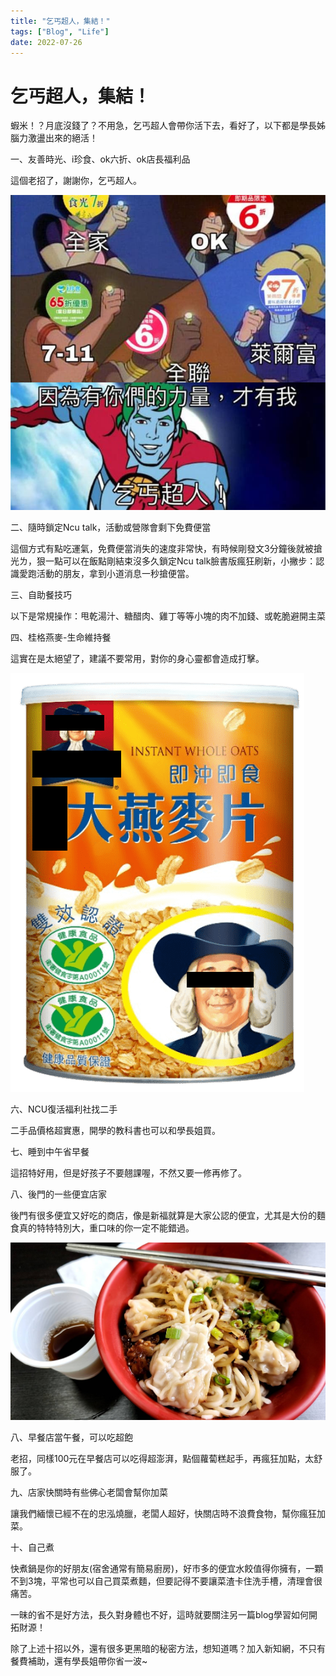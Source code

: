 ```yaml
---
title: "乞丐超人，集結！"
tags: ["Blog", "Life"]
date: 2022-07-26
---
```

# 乞丐超人，集結！

蝦米！？月底沒錢了？不用急，乞丐超人會帶你活下去，看好了，以下都是學長姊腦力激盪出來的絕活！

一、友善時光、i珍食、ok六折、ok店長福利品

這個老招了，謝謝你，乞丐超人。

![Image](https://raw.githubusercontent.com/NCU-FRESH/2024-blog/main/images/乞丐超人｜１.jpg)

二、隨時鎖定Ncu talk，活動或營隊會剩下免費便當

這個方式有點吃運氣，免費便當消失的速度非常快，有時候剛發文3分鐘後就被搶光ㄌ，狠一點可以在飯點剛結束沒多久鎖定Ncu talk臉書版瘋狂刷新，小撇步：認識愛跑活動的朋友，拿到小道消息一秒搶便當。

三、自助餐技巧

以下是常規操作：甩乾湯汁、糖醋肉、雞丁等等小塊的肉不加錢、或乾脆避開主菜

四、桂格燕麥-生命維持餐

這實在是太絕望了，建議不要常用，對你的身心靈都會造成打擊。

![Image](https://raw.githubusercontent.com/NCU-FRESH/2024-blog/main/images/Group_1889.png)

六、NCU復活福利社找二手

二手品價格超實惠，開學的教科書也可以和學長姐買。

七、睡到中午省早餐

這招特好用，但是好孩子不要翹課喔，不然又要一修再修了。

八、後門的一些便宜店家

後門有很多便宜又好吃的商店，像是新福就算是大家公認的便宜，尤其是大份的麵食真的特特特別大，重口味的你一定不能錯過。

![Image](https://raw.githubusercontent.com/NCU-FRESH/2024-blog/main/images/10715.jpg)

八、早餐店當午餐，可以吃超飽

老招，同樣100元在早餐店可以吃得超澎湃，點個蘿蔔糕起手，再瘋狂加點，太舒服了。

九、店家快關時有些佛心老闆會幫你加菜

讓我們緬懷已經不在的忠泓燒臘，老闆人超好，快關店時不浪費食物，幫你瘋狂加菜。

十、自己煮

快煮鍋是你的好朋友(宿舍通常有簡易廚房)，好市多的便宜水餃值得你擁有，一顆不到3塊，平常也可以自己買菜煮麵，但要記得不要讓菜渣卡住洗手槽，清理會很痛苦。

一昧的省不是好方法，長久對身體也不好，這時就要關注另一篇blog學習如何開拓財源！

除了上述十招以外，還有很多更黑暗的秘密方法，想知道嗎？加入新知網，不只有餐費補助，還有學長姐帶你省一波~

